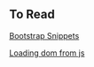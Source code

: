 ## To Read
[Bootstrap Snippets](http://bootsnipp.com/)


[Loading dom from js](http://learnwebtutorials.com/complete-handlebarsjs-example-with-jquery)

